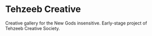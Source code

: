 # Tehzeeb Creative
Creative gallery for the New Gods insensitive. Early-stage project of Tehzeeb Creative Society.
